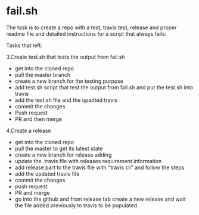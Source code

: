 # fail.sh
The task is to create a repo with a test, travis test, release and proper readme file and detailed instructions for a script that always fails:

Tasks that left:

3.Create test.sh that tests the output from fail.sh
- get into the cloned repo
- pull the master branch
- create a new branch for the testing purpose
- add test.sh script that test the output from fail.sh and put the test.sh into travis
- add the test.sh file and the upadted travis
- commit the changes
- Push request
- PR and then merge

4.Create a release
- get into the cloned repo 
- pull the master to get its latest state
- create a new branch for release adding
- update the .travis file with releases requirement information
- add release part to the travis file with "travis cli" and follow the steps
- add the updated travis file 
- commit the changes
- push request
- PR and merge
- go into the github and from release tab create a new release and wait the file added previously to travis to be populated.

